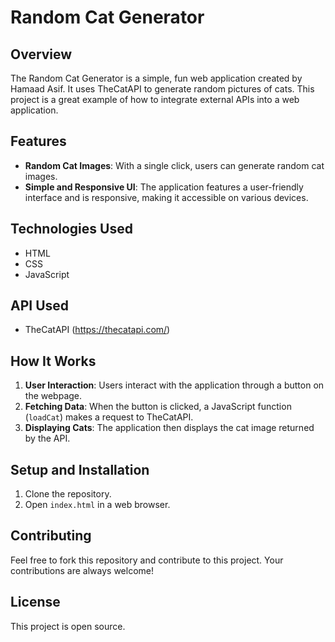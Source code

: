 # Random Cat Generator

## Overview
The Random Cat Generator is a simple, fun web application created by Hamaad Asif. It uses TheCatAPI to generate random pictures of cats. This project is a great example of how to integrate external APIs into a web application.

## Features
- **Random Cat Images**: With a single click, users can generate random cat images.
- **Simple and Responsive UI**: The application features a user-friendly interface and is responsive, making it accessible on various devices.

## Technologies Used
- HTML
- CSS
- JavaScript

## API Used
- TheCatAPI (https://thecatapi.com/)

## How It Works
1. **User Interaction**: Users interact with the application through a button on the webpage.
2. **Fetching Data**: When the button is clicked, a JavaScript function (`loadCat`) makes a request to TheCatAPI.
3. **Displaying Cats**: The application then displays the cat image returned by the API.

## Setup and Installation
1. Clone the repository.
2. Open `index.html` in a web browser.

## Contributing
Feel free to fork this repository and contribute to this project. Your contributions are always welcome!

## License
This project is open source.

